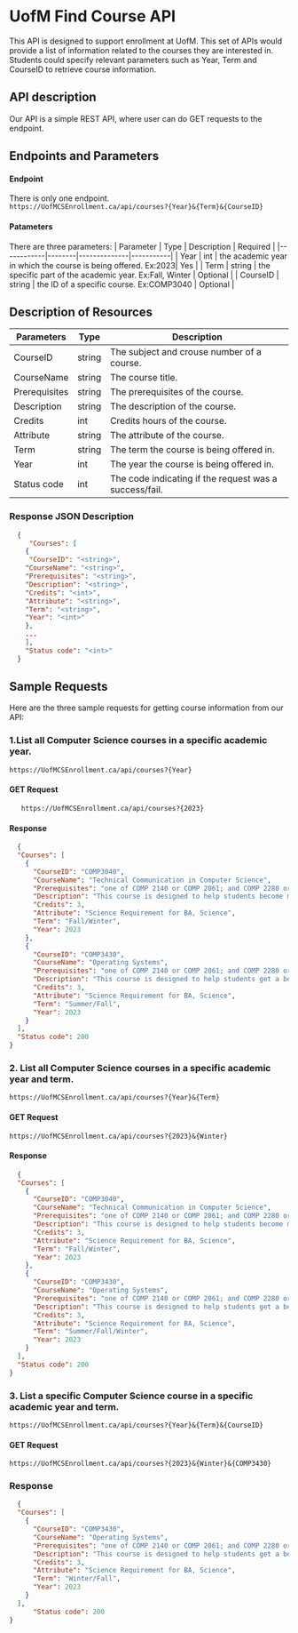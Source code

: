# UofM Find Course API
This API is designed to support enrollment at UofM. This set of APIs would provide a list of information related to the courses they are interested in. Students could specify relevant parameters such as Year, Term and CourseID to retrieve course information.
## API description
Our API is a simple REST API, where user can do GET requests to the endpoint.

## Endpoints and Parameters
#### Endpoint
There is only one endpoint.  
```https://UofMCSEnrollment.ca/api/courses?{Year}&{Term}&{CourseID}```
#### Patameters
There are three parameters:
| Parameter  | Type   | Description  | Required  |
|------------|--------|--------------|-----------|
| Year       | int    | the academic year in which the course is being offered. Ex:2023|  Yes |
| Term       | string | the specific part of the academic year. Ex:Fall, Winter        |  Optional  |
| CourseID   | string | the ID of a specific course. Ex:COMP3040                       |  Optional  |

## Description of Resources
| **Parameters**  | **Type**  | **Description** |
|---|---|---|
| CourseID  | string  |  The subject and crouse number of a course. |
| CourseName  | string  |  The course title. |
| Prerequisites | string  | The prerequisites of the course.  |
| Description  | string  |  The description of the course. |
| Credits | int  | Credits hours of the course. |
| Attribute  | string  | The attribute of the course.  |
| Term | string | The term the course is being offered in. |
| Year | int | The year the course is being offered in. |
| Status code | int | The code indicating if the request was a success/fail. |

### Response JSON Description
```json
  {
     "Courses": [
    {
     "CourseID": "<string>",
    "CourseName": "<string>",
    "Prerequisites": "<string>",
    "Description": "<string>",
    "Credits": "<int>",
    "Attribute": "<string>",
    "Term": "<string>",
    "Year": "<int>"
    },
    ...
    ],
    "Status code": "<int>"
  }
```
## Sample Requests
Here are the three sample requests for getting course information from our API:

### 1.List all Computer Science courses in a specific academic year.
```https://UofMCSEnrollment.ca/api/courses?{Year}```

####  GET Request
 ```
    https://UofMCSEnrollment.ca/api/courses?{2023}
  ```

#### Response
```json
  {
  "Courses": [
    {
      "CourseID": "COMP3040",
      "CourseName": "Technical Communication in Computer Science",
      "Prerequisites": "one of COMP 2140 or COMP 2061; and COMP 2280 or ECE 3610",
      "Description": "This course is designed to help students become more effective and confident writers in the context of the computing profession.",
      "Credits": 3,
      "Attribute": "Science Requirement for BA, Science",
      "Term": "Fall/Winter",
      "Year": 2023
    },
    {
      "CourseID": "COMP3430",
      "CourseName": "Operating Systems",
      "Prerequisites": "one of COMP 2140 or COMP 2061; and COMP 2280 or ECE 3610",
      "Description": "This course is designed to help students get a better understanding of Operating systems, their design, implementation, and usage.",
      "Credits": 3,
      "Attribute": "Science Requirement for BA, Science",
      "Term": "Summer/Fall",
      "Year": 2023
    }
  ],
  "Status code": 200
}
```
### 2. List all Computer Science courses in a specific academic year and term.
```https://UofMCSEnrollment.ca/api/courses?{Year}&{Term}```

#### GET Request
```
https://UofMCSEnrollment.ca/api/courses?{2023}&{Winter}
```
  
#### Response
```json
  {
  "Courses": [
    {
      "CourseID": "COMP3040",
      "CourseName": "Technical Communication in Computer Science",
      "Prerequisites": "one of COMP 2140 or COMP 2061; and COMP 2280 or ECE 3610",
      "Description": "This course is designed to help students become more effective and confident writers in the context of the computing profession.",
      "Credits": 3,
      "Attribute": "Science Requirement for BA, Science",
      "Term": "Fall/Winter",
      "Year": 2023
    },
    {
      "CourseID": "COMP3430",
      "CourseName": "Operating Systems",
      "Prerequisites": "one of COMP 2140 or COMP 2061; and COMP 2280 or ECE 3610",
      "Description": "This course is designed to help students get a better understanding of Operating systems, their design, implementation, and usage.",
      "Credits": 3,
      "Attribute": "Science Requirement for BA, Science",
      "Term": "Summer/Fall/Winter",
      "Year": 2023
    }
  ],
  "Status code": 200
}
```

### 3. List a specific Computer Science course in a specific academic year and term.
```https://UofMCSEnrollment.ca/api/courses?{Year}&{Term}&{CourseID}```

 #### GET Request

  ```
  https://UofMCSEnrollment.ca/api/courses?{2023}&{Winter}&{COMP3430}
  ```

### Response 
```json
  {
  "Courses": [
    {
      "CourseID": "COMP3430",
      "CourseName": "Operating Systems",
      "Prerequisites": "one of COMP 2140 or COMP 2061; and COMP 2280 or ECE 3610",
      "Description": "This course is designed to help students get a better understanding of Operating systems, their design, implementation, and usage.",
      "Credits": 3,
      "Attribute": "Science Requirement for BA, Science",
      "Term": "Winter/Fall",
      "Year": 2023
    }
  ],
      "Status code": 200
}
